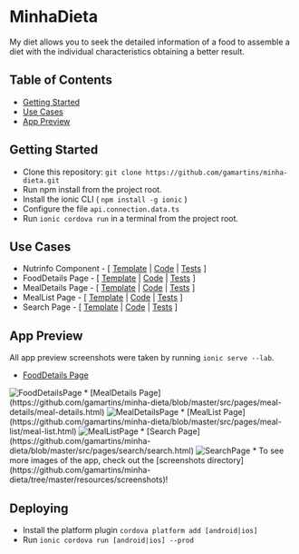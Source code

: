 # MinhaDieta
My diet allows you to seek the detailed information of a food to assemble a diet with the individual characteristics obtaining a better result.

## Table of Contents
 - [Getting Started](#getting-started)
 - [Use Cases](#use-cases)
 - [App Preview](#app-preview)

## Getting Started
* Clone this repository: `git clone https://github.com/gamartins/minha-dieta.git`
* Run npm install from the project root.
* Install the ionic CLI ( `npm install -g ionic` )
* Configure the file `api.connection.data.ts`
* Run `ionic cordova run` in a terminal from the project root.

## Use Cases
* Nutrinfo Component - [ [Template](https://github.com/gamartins/minha-dieta/blob/master/src/components/nutrinfo-card/nutrinfo-card.html) | [Code](https://github.com/gamartins/minha-dieta/blob/master/src/components/nutrinfo-card/nutrinfo-card.ts) | [Tests](https://github.com/gamartins/minha-dieta/blob/master/src/components/nutrinfo-card/nutrinfo-card.spec.ts) ]
* FoodDetails Page - [ [Template](https://github.com/gamartins/minha-dieta/blob/master/src/pages/food-details/food-details.html) | [Code](https://github.com/gamartins/minha-dieta/blob/master/src/pages/food-details/food-details.ts) | [Tests](https://github.com/gamartins/minha-dieta/blob/master/src/pages/food-details/food-details.spec.ts) ]
* MealDetails Page - [ [Template](https://github.com/gamartins/minha-dieta/blob/master/src/pages/meal-details/meal-details.html) | [Code](https://github.com/gamartins/minha-dieta/blob/master/src/pages/meal-details/meal-details.ts) | [Tests](https://github.com/gamartins/minha-dieta/blob/master/src/pages/meal-details/meal-details.spec.ts) ]
* MealList Page - [ [Template](https://github.com/gamartins/minha-dieta/blob/master/src/pages/meal-list/meal-list.html) | [Code](https://github.com/gamartins/minha-dieta/blob/master/src/pages/meal-list/meal-list.ts) | [Tests](https://github.com/gamartins/minha-dieta/blob/master/src/pages/meal-list/meal-list.spec.ts) ]
* Search Page - [ [Template](https://github.com/gamartins/minha-dieta/blob/master/src/pages/search/search.html) | [Code](https://github.com/gamartins/minha-dieta/blob/master/src/pages/search/search.ts) | [Tests](https://github.com/gamartins/minha-dieta/blob/master/src/pages/search/search.spec.ts) ]

## App Preview
All app preview screenshots were taken by running `ionic serve --lab`.
* [FoodDetails Page](https://github.com/gamartins/minha-dieta/blob/master/src/pages/food-details/food-details.html)
<img src="resources/screenshots/FoodDetailsPage.png" alt="FoodDetailsPage">
* [MealDetails Page](https://github.com/gamartins/minha-dieta/blob/master/src/pages/meal-details/meal-details.html)
<img src="resources/screenshots/MealDetailsPage.png" alt="MealDetailsPage">
* [MealList Page](https://github.com/gamartins/minha-dieta/blob/master/src/pages/meal-list/meal-list.html)
<img src="resources/screenshots/MealListPage.png" alt="MealListPage">
* [Search Page](https://github.com/gamartins/minha-dieta/blob/master/src/pages/search/search.html)
<img src="resources/screenshots/SearchPage.png" alt="SearchPage">
* To see more images of the app, check out the [screenshots directory](https://github.com/gamartins/minha-dieta/tree/master/resources/screenshots)!

## Deploying
* Install the platform plugin `cordova platform add [android|ios]`
* Run `ionic cordova run [android|ios] --prod`
